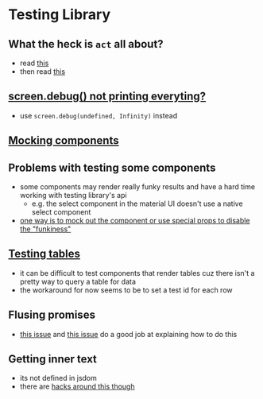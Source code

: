 # Testing Library

## What the heck is `act` all about?

- read [this](https://github.com/threepointone/react-act-examples/blob/master/sync.md)
- then read [this](https://kentcdodds.com/blog/fix-the-not-wrapped-in-act-warning)

## [screen.debug() not printing everyting?](https://github.com/testing-library/react-testing-library/issues/503)

- use `screen.debug(undefined, Infinity)` instead

## [Mocking components](https://ericdcobb.medium.com/advanced-react-component-mocks-with-jest-and-react-testing-library-f1ae8838400b)

## Problems with testing some components

- some components may render really funky results and have a hard time working with testing library's api
  - e.g. the select component in the material UI doesn't use a native select component
- [one way is to mock out the component or use special props to disable the "funkiness"](https://newbedev.com/react-testing-library-on-change-for-material-ui-select-component)

## [Testing tables](https://github.com/testing-library/dom-testing-library/issues/583)

- it can be difficult to test components that render tables cuz there isn't a pretty way to query a table for data
- the workaround for now seems to be to set a test id for each row

## Flusing promises

- [this issue](https://github.com/testing-library/react-testing-library/issues/11#issuecomment-375118702) and [this issue](https://github.com/testing-library/react-testing-library/issues/999#issuecomment-1098053307) do a good job at explaining how to do this

## Getting inner text

- its not defined in jsdom
- there are [hacks around this though](https://stackoverflow.com/questions/47902335/innertext-is-undefined-in-jest-test)
